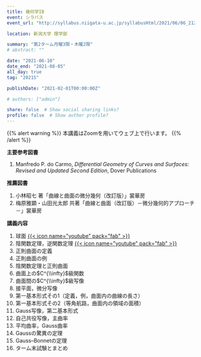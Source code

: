 ```yaml
---
title: 幾何学IB
event: シラバス
event_url: "http://syllabus.niigata-u.ac.jp/syllabusHtml/2021/06/06_212S1526_ja_JP.html"

location: 新潟大学 理学部

summary: "第2ターム月曜3限・木曜2限"
# abstract: ""

date: "2021-06-10"
date_end: "2021-08-05"
all_day: true
tag: "2021S"

publishDate: "2021-02-01T00:00:00Z"

# authors: ["admin"]

share: false  # Show social sharing links?
profile: false  # Show author profile?
---
```

{{% alert warning %}}
本講義はZoomを用いてウェブ上で行います。
{{% /alert %}}

**主要参考図書**

1. Manfredo P. do Carmo, *Differential Geometry of Curves and Surfaces: Revised and Updated Second Edition*, Dover Publications

**推薦図書**

1. 小林昭七 著「曲線と曲面の微分幾何（改訂版）」裳華房
2. 梅原雅顕・山田光太郎 共著「曲線と曲面（改訂版）－微分幾何的アプローチ－」裳華房

**講義内容**

1. 球面
	[{{< icon name="youtube" pack="fab" >}}](https://youtu.be/N88NCcVQo9M)
2. 陰関数定理，逆関数定理
	[{{< icon name="youtube" pack="fab" >}}](https://youtu.be/5b9TSZ2RQno)
3. 正則曲面の定義
4. 正則曲面の例
5. 陰関数定理と正則曲面
6. 曲面上の$C^{\\infty}$級関数
7. 曲面間の$C^{\\infty}$級写像
8. 接平面，微分写像
9. 第一基本形式その1（定義，例，曲面内の曲線の長さ）
10. 第一基本形式その2（等角航路，曲面内の領域の面積）
11. Gauss写像，第二基本形式
12. 自己共役写像，主曲率
13. 平均曲率，Gauss曲率
14. Gaussの驚異の定理
15. Gauss–Bonnetの定理
16. ターム末試験とまとめ
